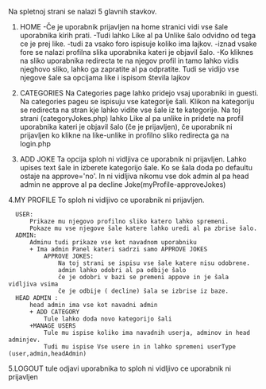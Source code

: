 Na spletnoj strani se nalazi 5 glavnih stavkov.

1. HOME 
  -Če je uporabnik prijavljen na home stranici vidi vse šale uporabnika kirih prati.
  -Tudi lahko Like al pa Unlike šalo odvidno od tega ce je prej like.
  -tudi za vsako foro ispisuje koliko ima lajkov.
  -iznad vsake fore se nalazi profilna slika uporabnika kateri je objavil šalo.
  -Ko kliknes na sliko uporabnika redirecta te na njegov profil in tamo lahko vidis njeghovo sliko,
  lahko ga zapratite al pa odpratite. Tudi se vidijo vse njegove šale sa opcijama like i ispisom števila
  lajkov
  
  
2. CATEGORIES
  Na Categories page lahko pridejo vsaj uporabniki in guesti.
  Na categories pageu se ispisuju vse kategorije šali.
    Klikon na kategoriju se redirecta na stran kje lahko vidite vse šale iz te kategorije.
    Na toj strani (categoryJokes.php) lahko Like al pa unlike in pridete na profil uporabnika kateri 
    je objavil šalo (če je prijavljen), če uporabnik ni prijavljen ko klikne na like-unlike in profilno
    sliko redirecta ga na login.php

3. ADD JOKE
    Ta opcija sploh ni vidljiva ce uporabnik ni prijavljen.
    Lahko upises text šale in izberete kategorijo šale.
    Ko se šala doda po defaultu ostaje na approve='no'.
    In ni vidljiva nikomu vse dok admin al pa head admin ne approve al pa decline Joke(myProfile-approveJokes)
    
4.MY PROFILE 
      To sploh ni vidljivo ce uporabnik ni prijavljen.
 
      USER:
          Prikaze mu njegovo profilno sliko katero lahko spremeni.
          Pokaze mu vse njegove šale katere lahko uredi al pa zbrise šalo.
      ADMIN: 
          Adminu tudi prikaze vse kot navadnom uporabniku 
          + Ima admin Panel kateri sadrzi samo APPROVE JOKES
              APPROVE JOKES:
                  Na toj strani se ispisu vse šale katere nisu odobrene.
                  admin lahko odobri al pa odbije šalo
                  če je odobri v bazi se premeni appove in je šala vidljiva vsima 
                  če je odbije ( decline) šala se izbrise iz baze.
      HEAD ADMIN :
          head admin ima vse kot navadni admin 
          + ADD CATEGORY
              Tule lahko doda novo kategorijo šali
          +MANAGE USERS
              Tule mu ispise koliko ima navadnih userja, adminov in head adminjev.
              Tudi mu ispise Vse usere in in lahko spremeni userType (user,admin,headAdmin)
              
 5.LOGOUT
    tule odjavi uporabnika 
    to sploh ni vidljivo ce uporabnik ni prijavljen 
    
              
        
